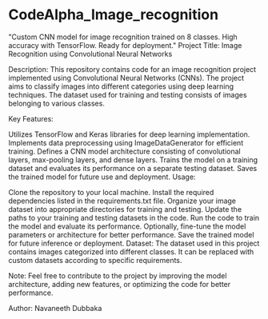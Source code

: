 # CodeAlpha_Image_recognition
 "Custom CNN model for image recognition trained on 8 classes. High accuracy with TensorFlow. Ready for deployment."
Project Title: Image Recognition using Convolutional Neural Networks

Description:
This repository contains code for an image recognition project implemented using Convolutional Neural Networks (CNNs). The project aims to classify images into different categories using deep learning techniques. The dataset used for training and testing consists of images belonging to various classes.

Key Features:

Utilizes TensorFlow and Keras libraries for deep learning implementation.
Implements data preprocessing using ImageDataGenerator for efficient training.
Defines a CNN model architecture consisting of convolutional layers, max-pooling layers, and dense layers.
Trains the model on a training dataset and evaluates its performance on a separate testing dataset.
Saves the trained model for future use and deployment.
Usage:

Clone the repository to your local machine.
Install the required dependencies listed in the requirements.txt file.
Organize your image dataset into appropriate directories for training and testing.
Update the paths to your training and testing datasets in the code.
Run the code to train the model and evaluate its performance.
Optionally, fine-tune the model parameters or architecture for better performance.
Save the trained model for future inference or deployment.
Dataset:
The dataset used in this project contains images categorized into different classes. It can be replaced with custom datasets according to specific requirements.

Note:
Feel free to contribute to the project by improving the model architecture, adding new features, or optimizing the code for better performance.

Author:
Navaneeth Dubbaka 
